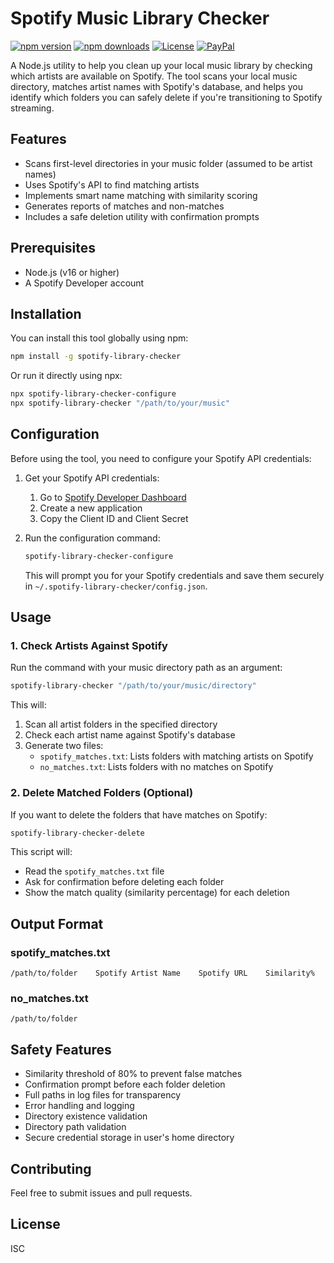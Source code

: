 # Spotify Music Library Checker

[![npm version](https://img.shields.io/npm/v/spotify-library-checker.svg)](https://www.npmjs.com/package/spotify-library-checker)
[![npm downloads](https://img.shields.io/npm/dm/spotify-library-checker.svg)](https://www.npmjs.com/package/spotify-library-checker)
[![License](https://img.shields.io/npm/l/spotify-library-checker.svg)](https://github.com/andrscrrn/spotify-library-checker/blob/main/LICENSE)
[![PayPal](https://img.shields.io/badge/Donate-PayPal-blue.svg)](https://www.paypal.me/andrscrrn)

A Node.js utility to help you clean up your local music library by checking which artists are available on Spotify. The tool scans your local music directory, matches artist names with Spotify's database, and helps you identify which folders you can safely delete if you're transitioning to Spotify streaming.

## Features

- Scans first-level directories in your music folder (assumed to be artist names)
- Uses Spotify's API to find matching artists
- Implements smart name matching with similarity scoring
- Generates reports of matches and non-matches
- Includes a safe deletion utility with confirmation prompts

## Prerequisites

- Node.js (v16 or higher)
- A Spotify Developer account

## Installation

You can install this tool globally using npm:

```bash
npm install -g spotify-library-checker
```

Or run it directly using npx:

```bash
npx spotify-library-checker-configure
npx spotify-library-checker "/path/to/your/music"
```

## Configuration

Before using the tool, you need to configure your Spotify API credentials:

1. Get your Spotify API credentials:

   1. Go to [Spotify Developer Dashboard](https://developer.spotify.com/dashboard)
   2. Create a new application
   3. Copy the Client ID and Client Secret

2. Run the configuration command:

   ```bash
   spotify-library-checker-configure
   ```

   This will prompt you for your Spotify credentials and save them securely in `~/.spotify-library-checker/config.json`.

## Usage

### 1. Check Artists Against Spotify

Run the command with your music directory path as an argument:

```bash
spotify-library-checker "/path/to/your/music/directory"
```

This will:

1. Scan all artist folders in the specified directory
2. Check each artist name against Spotify's database
3. Generate two files:
   - `spotify_matches.txt`: Lists folders with matching artists on Spotify
   - `no_matches.txt`: Lists folders with no matches on Spotify

### 2. Delete Matched Folders (Optional)

If you want to delete the folders that have matches on Spotify:

```bash
spotify-library-checker-delete
```

This script will:

- Read the `spotify_matches.txt` file
- Ask for confirmation before deleting each folder
- Show the match quality (similarity percentage) for each deletion

## Output Format

### spotify_matches.txt

```
/path/to/folder    Spotify Artist Name    Spotify URL    Similarity%
```

### no_matches.txt

```
/path/to/folder
```

## Safety Features

- Similarity threshold of 80% to prevent false matches
- Confirmation prompt before each folder deletion
- Full paths in log files for transparency
- Error handling and logging
- Directory existence validation
- Directory path validation
- Secure credential storage in user's home directory

## Contributing

Feel free to submit issues and pull requests.

## License

ISC
